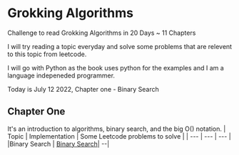 # Grokking Algorithms
Challenge to read Grokking Algorithms in 20 Days ~ 11 Chapters 

I will try reading a topic everyday and solve some problems that are relevent to this topic from leetcode.

I will go with Python as the book uses python for the examples and I am a language indepeneded programmer.

Today is July 12 2022, Chapter one - Binary Search

## Chapter One
It's an introduction to algorithms, binary search, and the big O() notation.
| Topic | Implementation | Some Leetcode problems to solve | 
| ---         |     ---     |         --- |
|Binary Search | [Binary Search](https://github.com/mjad218/grokking-algorithms/blob/master/binary-search/BinarySearch.py)|  --|
